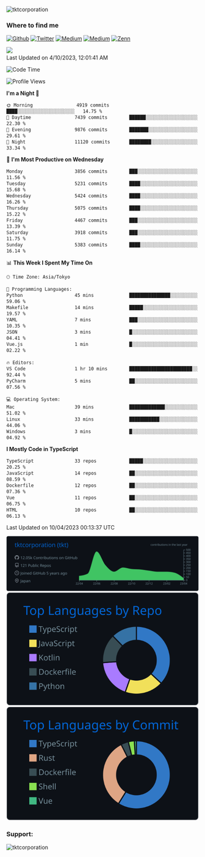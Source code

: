 <p align="left"> <img src="https://komarev.com/ghpvc/?username=tktcorporation&label=Profile%20views&color=0e75b6&style=flat" alt="tktcorporation" /> </p>

<h3>Where to find me</h3>
<p>
<a href="https://github.com/tktcorporation" target="_blank"><img alt="Github" src="https://img.shields.io/badge/GitHub-%2312100E.svg?&style=for-the-badge&logo=Github&logoColor=white" /></a>
<a href="https://twitter.com/tktcorporation" target="_blank"><img alt="Twitter" src="https://img.shields.io/badge/twitter-%231DA1F2.svg?&style=for-the-badge&logo=twitter&logoColor=white" /></a>
<a href="https://www.linkedin.com/in/tktcorporation" target="_blank"><img alt="Medium" src="https://img.shields.io/badge/linkdin-0a66c2.svg?&style=for-the-badge&logo=linkedin&logoColor=white" /></a>
<a href="https://qiita.com/tktcorporation" target="_blank"><img alt="Medium" src="https://img.shields.io/badge/qiita-55C500.svg?&style=for-the-badge&logo=qiita&logoColor=white" /></a>
<a href="https://zenn.dev/tktcorporation" target="_blank"><img alt="Zenn" src="https://img.shields.io/badge/Zenn-3EA8FF.svg?&style=for-the-badge&logo=Zenn&logoColor=white" /></a>
</p>

<!--START_SECTION:lapras-card-->
<a href="https://lapras.com/public/tktcorporation" target="_blank" rel="noopener noreferrer"><img src="https://lapras-card-generator.vercel.app/api/svg?e=3.89&b=3.48&i=3.58&b1=%23232323&b2=%236d6d6d&i1=%23212121&i2=%23818181&l=en" width="300" ></a>  
Last Updated on 4/10/2023, 12:01:41 AM
<!--END_SECTION:lapras-card-->
  
<!--START_SECTION:waka-->
![Code Time](http://img.shields.io/badge/Code%20Time-925%20hrs%2044%20mins-blue)

![Profile Views](http://img.shields.io/badge/Profile%20Views-1-blue)

**I'm a Night 🦉** 

```text
🌞 Morning                4919 commits        ████░░░░░░░░░░░░░░░░░░░░░   14.75 % 
🌆 Daytime                7439 commits        ██████░░░░░░░░░░░░░░░░░░░   22.30 % 
🌃 Evening                9876 commits        ███████░░░░░░░░░░░░░░░░░░   29.61 % 
🌙 Night                  11120 commits       ████████░░░░░░░░░░░░░░░░░   33.34 % 
```
📅 **I'm Most Productive on Wednesday** 

```text
Monday                   3856 commits        ███░░░░░░░░░░░░░░░░░░░░░░   11.56 % 
Tuesday                  5231 commits        ████░░░░░░░░░░░░░░░░░░░░░   15.68 % 
Wednesday                5424 commits        ████░░░░░░░░░░░░░░░░░░░░░   16.26 % 
Thursday                 5075 commits        ████░░░░░░░░░░░░░░░░░░░░░   15.22 % 
Friday                   4467 commits        ███░░░░░░░░░░░░░░░░░░░░░░   13.39 % 
Saturday                 3918 commits        ███░░░░░░░░░░░░░░░░░░░░░░   11.75 % 
Sunday                   5383 commits        ████░░░░░░░░░░░░░░░░░░░░░   16.14 % 
```


📊 **This Week I Spent My Time On** 

```text
🕑︎ Time Zone: Asia/Tokyo

💬 Programming Languages: 
Python                   45 mins             ███████████████░░░░░░░░░░   59.06 % 
Makefile                 14 mins             █████░░░░░░░░░░░░░░░░░░░░   19.57 % 
YAML                     7 mins              ███░░░░░░░░░░░░░░░░░░░░░░   10.35 % 
JSON                     3 mins              █░░░░░░░░░░░░░░░░░░░░░░░░   04.41 % 
Vue.js                   1 min               █░░░░░░░░░░░░░░░░░░░░░░░░   02.22 % 

🔥 Editors: 
VS Code                  1 hr 10 mins        ███████████████████████░░   92.44 % 
PyCharm                  5 mins              ██░░░░░░░░░░░░░░░░░░░░░░░   07.56 % 

💻 Operating System: 
Mac                      39 mins             █████████████░░░░░░░░░░░░   51.02 % 
Linux                    33 mins             ███████████░░░░░░░░░░░░░░   44.06 % 
Windows                  3 mins              █░░░░░░░░░░░░░░░░░░░░░░░░   04.92 % 
```

**I Mostly Code in TypeScript** 

```text
TypeScript               33 repos            █████░░░░░░░░░░░░░░░░░░░░   20.25 % 
JavaScript               14 repos            ██░░░░░░░░░░░░░░░░░░░░░░░   08.59 % 
Dockerfile               12 repos            ██░░░░░░░░░░░░░░░░░░░░░░░   07.36 % 
Vue                      11 repos            ██░░░░░░░░░░░░░░░░░░░░░░░   06.75 % 
HTML                     10 repos            ██░░░░░░░░░░░░░░░░░░░░░░░   06.13 % 
```




 Last Updated on 10/04/2023 00:13:37 UTC
<!--END_SECTION:waka-->

[![](https://raw.githubusercontent.com/tktcorporation/tktcorporation/master/profile-summary-card-output/github_dark/0-profile-details.svg)](https://github.com/vn7n24fzkq/github-profile-summary-cards)
[![](https://raw.githubusercontent.com/tktcorporation/tktcorporation/master/profile-summary-card-output/github_dark/1-repos-per-language.svg)](https://github.com/vn7n24fzkq/github-profile-summary-cards) [![](https://raw.githubusercontent.com/tktcorporation/tktcorporation/master/profile-summary-card-output/github_dark/2-most-commit-language.svg)](https://github.com/vn7n24fzkq/github-profile-summary-cards)

<h3 align="left">Support:</h3>
<p><a href="https://www.buymeacoffee.com/tktcorporation"> <img align="left" src="https://cdn.buymeacoffee.com/buttons/v2/default-yellow.png" height="50" width="210" alt="tktcorporation" /></a></p><br><br>
